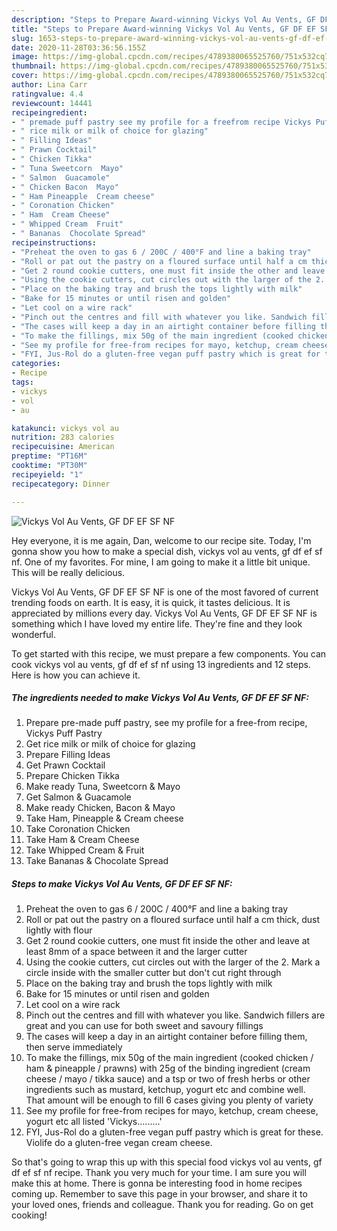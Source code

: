 ```yaml
---
description: "Steps to Prepare Award-winning Vickys Vol Au Vents, GF DF EF SF NF"
title: "Steps to Prepare Award-winning Vickys Vol Au Vents, GF DF EF SF NF"
slug: 1653-steps-to-prepare-award-winning-vickys-vol-au-vents-gf-df-ef-sf-nf
date: 2020-11-28T03:36:56.155Z
image: https://img-global.cpcdn.com/recipes/4789380065525760/751x532cq70/vickys-vol-au-vents-gf-df-ef-sf-nf-recipe-main-photo.jpg
thumbnail: https://img-global.cpcdn.com/recipes/4789380065525760/751x532cq70/vickys-vol-au-vents-gf-df-ef-sf-nf-recipe-main-photo.jpg
cover: https://img-global.cpcdn.com/recipes/4789380065525760/751x532cq70/vickys-vol-au-vents-gf-df-ef-sf-nf-recipe-main-photo.jpg
author: Lina Carr
ratingvalue: 4.4
reviewcount: 14441
recipeingredient:
- " premade puff pastry see my profile for a freefrom recipe Vickys Puff Pastry"
- " rice milk or milk of choice for glazing"
- " Filling Ideas"
- " Prawn Cocktail"
- " Chicken Tikka"
- " Tuna Sweetcorn  Mayo"
- " Salmon  Guacamole"
- " Chicken Bacon  Mayo"
- " Ham Pineapple  Cream cheese"
- " Coronation Chicken"
- " Ham  Cream Cheese"
- " Whipped Cream  Fruit"
- " Bananas  Chocolate Spread"
recipeinstructions:
- "Preheat the oven to gas 6 / 200C / 400°F and line a baking tray"
- "Roll or pat out the pastry on a floured surface until half a cm thick, dust lightly with flour"
- "Get 2 round cookie cutters, one must fit inside the other and leave at least 8mm of a space between it and the larger cutter"
- "Using the cookie cutters, cut circles out with the larger of the 2. Mark a circle inside with the smaller cutter but don&#39;t cut right through"
- "Place on the baking tray and brush the tops lightly with milk"
- "Bake for 15 minutes or until risen and golden"
- "Let cool on a wire rack"
- "Pinch out the centres and fill with whatever you like. Sandwich fillers are great and you can use for both sweet and savoury fillings"
- "The cases will keep a day in an airtight container before filling them, then serve immediately"
- "To make the fillings, mix 50g of the main ingredient (cooked chicken / ham &amp; pineapple / prawns) with 25g of the binding ingredient (cream cheese / mayo / tikka sauce) and a tsp or two of fresh herbs or other ingredients such as mustard, ketchup, yogurt etc and combine well. That amount will be enough to fill 6 cases giving you plenty of variety"
- "See my profile for free-from recipes for mayo, ketchup, cream cheese, yogurt etc all listed &#39;Vickys.........&#39;"
- "FYI, Jus-Rol do a gluten-free vegan puff pastry which is great for these. Violife do a gluten-free vegan cream cheese."
categories:
- Recipe
tags:
- vickys
- vol
- au

katakunci: vickys vol au 
nutrition: 283 calories
recipecuisine: American
preptime: "PT16M"
cooktime: "PT30M"
recipeyield: "1"
recipecategory: Dinner

---
```



![Vickys Vol Au Vents, GF DF EF SF NF](https://img-global.cpcdn.com/recipes/4789380065525760/751x532cq70/vickys-vol-au-vents-gf-df-ef-sf-nf-recipe-main-photo.jpg)

Hey everyone, it is me again, Dan, welcome to our recipe site. Today, I'm gonna show you how to make a special dish, vickys vol au vents, gf df ef sf nf. One of my favorites. For mine, I am going to make it a little bit unique. This will be really delicious.

Vickys Vol Au Vents, GF DF EF SF NF is one of the most favored of current trending foods on earth. It is easy, it is quick, it tastes delicious. It is appreciated by millions every day. Vickys Vol Au Vents, GF DF EF SF NF is something which I have loved my entire life. They're fine and they look wonderful.




To get started with this recipe, we must prepare a few components. You can cook vickys vol au vents, gf df ef sf nf using 13 ingredients and 12 steps. Here is how you can achieve it.

<!--inarticleads1-->

##### The ingredients needed to make Vickys Vol Au Vents, GF DF EF SF NF:

1. Prepare  pre-made puff pastry, see my profile for a free-from recipe, Vickys Puff Pastry
1. Get  rice milk or milk of choice for glazing
1. Prepare  Filling Ideas
1. Get  Prawn Cocktail
1. Prepare  Chicken Tikka
1. Make ready  Tuna, Sweetcorn &amp; Mayo
1. Get  Salmon &amp; Guacamole
1. Make ready  Chicken, Bacon &amp; Mayo
1. Take  Ham, Pineapple &amp; Cream cheese
1. Take  Coronation Chicken
1. Take  Ham &amp; Cream Cheese
1. Take  Whipped Cream &amp; Fruit
1. Take  Bananas &amp; Chocolate Spread




<!--inarticleads2-->

##### Steps to make Vickys Vol Au Vents, GF DF EF SF NF:

1. Preheat the oven to gas 6 / 200C / 400°F and line a baking tray
1. Roll or pat out the pastry on a floured surface until half a cm thick, dust lightly with flour
1. Get 2 round cookie cutters, one must fit inside the other and leave at least 8mm of a space between it and the larger cutter
1. Using the cookie cutters, cut circles out with the larger of the 2. Mark a circle inside with the smaller cutter but don&#39;t cut right through
1. Place on the baking tray and brush the tops lightly with milk
1. Bake for 15 minutes or until risen and golden
1. Let cool on a wire rack
1. Pinch out the centres and fill with whatever you like. Sandwich fillers are great and you can use for both sweet and savoury fillings
1. The cases will keep a day in an airtight container before filling them, then serve immediately
1. To make the fillings, mix 50g of the main ingredient (cooked chicken / ham &amp; pineapple / prawns) with 25g of the binding ingredient (cream cheese / mayo / tikka sauce) and a tsp or two of fresh herbs or other ingredients such as mustard, ketchup, yogurt etc and combine well. That amount will be enough to fill 6 cases giving you plenty of variety
1. See my profile for free-from recipes for mayo, ketchup, cream cheese, yogurt etc all listed &#39;Vickys.........&#39;
1. FYI, Jus-Rol do a gluten-free vegan puff pastry which is great for these. Violife do a gluten-free vegan cream cheese.




So that's going to wrap this up with this special food vickys vol au vents, gf df ef sf nf recipe. Thank you very much for your time. I am sure you will make this at home. There is gonna be interesting food in home recipes coming up. Remember to save this page in your browser, and share it to your loved ones, friends and colleague. Thank you for reading. Go on get cooking!
